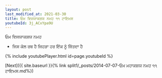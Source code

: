 ```yaml
---
layout: post
last_modified_at: 2021-03-30
title: ਓਮ ਵਿਜਯਾਕਸ਼ਯ ਨਮਹ ੧੧ ਟਾਇਮਸ
youtubeId: 3j_ACxYpa9U
---
```

 
 
 ਓਮ ਵਿਜਯਾਕਸ਼ਯ ਨਮਹ  
 
 -  ਜਿਸ ਕੋਲ ਰਥ ਹੈ ਜਿਹੜਾ ਹਰ ਇੱਕ ਨੂੰ ਜਿੱਤਦਾ ਹੈ 
 
  
 
  
 
 
 
 
 
 


{% include youtubePlayer.html id=page.youtubeId %}
 
[Next]({{ site.baseurl }}{% link  split1/_posts/2014-07-07-ਓਮ ਮਹਾਕਸ਼ਯ ਨਮਹ ੧੧ ਟਾਇਮਸ.md%})
 
